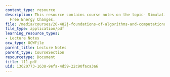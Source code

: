```yaml
---
content_type: resource
description: This resource contains course notes on the topic- Simulating and Computing
  Free Energy Changes.
file: /media/courses/20-482j-foundations-of-algorithms-and-computational-techniques-in-systems-biology-spring-2006/1362077316389efa4d5922c90faca3a6_l11.pdf
file_type: application/pdf
learning_resource_types:
- Lecture Notes
ocw_type: OCWFile
parent_title: Lecture Notes
parent_type: CourseSection
resourcetype: Document
title: l11.pdf
uid: 13620773-1638-9efa-4d59-22c90faca3a6
---
```

